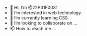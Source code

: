 - 👋 Hi, I’m @22P31F0031
- 👀 I’m interested in web technology.
- 🌱 I’m currently learning CSS
- 💞️ I’m looking to collaborate on ...
- 📫 How to reach me ...

<!---
22P31F0031/22P31F0031 is a ✨ special ✨ repository because its `README.md` (this file) appears on your GitHub profile.
You can click the Preview link to take a look at your changes.
--->
